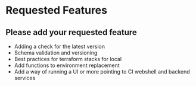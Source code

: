# Requested Features

## Please add your requested feature

- Adding a check for the latest version
- Schema validation and versioning
- Best practices for terraform stacks for local
- Add functions to environment replacement
- Add a way of running a UI or more pointing to CI webshell and backend services